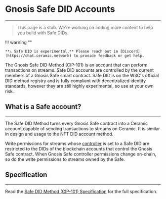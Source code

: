 # **Gnosis Safe DID Accounts**

---

> This page is a stub. We're working on adding more content to help you build with Safe DIDs.

!!! warning ""

    **⚠️ Safe DID is experimental.** Please reach out in [Discord](https://chat.ceramic.network) to provide feedback or get help.

The Gnosis Safe DID Method (CIP-101) is an account that can perform transactions on streams. Safe DID accounts are controlled by the current members of a Gnosis Safe smart contract. Safe DID is on the W3C's official DID method registry and is fully compliant with decentralized identity standards, however they are still highly experimental, so use at your own risk.

## **What is a Safe account?**

---

The Safe DID Method turns every Gnosis Safe contract into a Ceramic account capable of sending transactions to streams on Ceramic. It is similar in design and usage to the NFT DID account method. 

Write permissions for streams whose [controller](../../../../learn/glossary.md#controllers) is set to a Safe DID are restricted to the DIDs of the blockchain accounts that control the Gnosis Safe contract. When Gnosis Safe controller permissions change on-chain, so do the write permissions to streams owned by the Safe. 

## **Specification**

---

Read the [Safe DID Method (CIP-101) Specification](https://github.com/ceramicnetwork/CIP/blob/main/CIPs/CIP-101/CIP-101.md) for the full specification.
